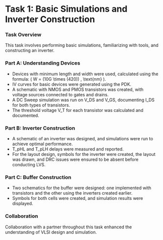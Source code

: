 # Task 1: Basic Simulations and Inverter Construction

### Task Overview
This task involves performing basic simulations, familiarizing with tools, and constructing an inverter.

### Part A: Understanding Devices
- Devices with minimum length and width were used, calculated using the formula: \( W = (10G \times (420)) \, \text{nm} \).
- IV curves for basic devices were generated using the PDK.
- A schematic with NMOS and PMOS transistors was created, with voltage sources connected to gates and drains.
- A DC Sweep simulation was run on V_DS and V_GS, documenting I_DS for both types of transistors.
- The threshold voltage V_T for each transistor was calculated and documented.

### Part B: Inverter Construction
- A schematic of an inverter was designed, and simulations were run to achieve optimal performance.
- T_pHL and T_pLH delays were measured and reported.
- For the layout design, symbols for the inverter were created, the layout was drawn, and DRC issues were ensured to be absent before conducting LVS.

### Part C: Buffer Construction
- Two schematics for the buffer were designed: one implemented with transistors and the other using the inverters created earlier.
- Symbols for both cells were created, and simulation results were displayed.

### Collaboration
Collaboration with a partner throughout this task enhanced the understanding of VLSI design and simulation.
